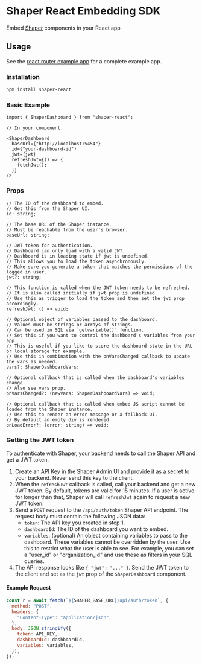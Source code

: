 # Shaper React Embedding SDK

Embed [Shaper](https://taleshape.com) components in your React app


## Usage

See the [react router example app](https://github.com/taleshape-com/shaper-react-example) for a complete example app.

### Installation

```bash
npm install shaper-react
```


### Basic Example

```tsx
import { ShaperDashboard } from "shaper-react";

// In your component

<ShaperDashboard
  baseUrl={"http://localhost:5454"}
  id={"your-dashboard-id"}
  jwt={jwt}
  refreshJwt={() => {
    fetchJwt();
  }}
/>
```


### Props

```tsx
// The ID of the dashboard to embed.
// Get this from the Shaper UI.
id: string;

// The base URL of the Shaper instance.
// Must be reachable from the user's browser.
baseUrl: string;

// JWT token for authentication.
// Dashboard can only load with a valid JWT.
// Dashboard is in loading state if jwt is undefined.
// This allows you to load the token asynchronously.
// Make sure you generate a token that matches the permissions of the logged in user.
jwt?: string;

// This function is called when the JWT token needs to be refreshed.
// It is also called initially if jwt prop is undefined.
// Use this as trigger to load the token and then set the jwt prop accordingly.
refreshJwt: () => void;

// Optional object of variables passed to the dashboard.
// Values must be strings or arrays of strings.
// Can be used in SQL via `getvariable()` function.
// Set this if you want to control the dashboard's variables from your app.
// This is useful if you like to store the dashboard state in the URL or local storage for example.
// Use this in combination with the onVarsChanged callback to update the vars as needed.
vars?: ShaperDashboardVars;

// Optional callback that is called when the dashboard's variables change.
// Also see vars prop.
onVarsChanged?: (newVars: ShaperDashboardVars) => void;

// Optional callback that is called when embed JS script cannot be loaded from the Shaper instance.
// Use this to render an error message or a fallback UI.
// By default an empty div is rendered.
onLoadError?: (error: string) => void;
```


### Getting the JWT token

To authenticate with Shaper, your backend needs to call the Shaper API and get a JWT token.

1. Create an API Key in the Shaper Admin UI and provide it as a secret to your backend. Never send this key to the client.
2. When the `refreshJwt` callback is called, call your backend and get a new JWT token. By default, tokens are valid for 15 minutes. If a user is active for longer than that, Shaper will call `refreshJwt` again to request a new JWT token.
3. Send a `POST` request to the `/api/auth/token` Shaper API endpoint. The request body must contain the following JSON data:
   - `token`: The API key you created in step 1.
   - `dashboardId`: The ID of the dashboard you want to embed.
   - `variables`: (optional) An object containing variables to pass to the dashboard. These variables cannot be overridden by the user. Use this to restrict what the user is able to see. For example, you can set a "user_id" or "organization_id" and use these as filters in your SQL queries.
4. The API response looks like `{ "jwt": "..." }`. Send the JWT token to the client and set as the `jwt` prop of the `ShaperDashboard` component.

#### Example Request

```js
const r = await fetch(`${SHAPER_BASE_URL}/api/auth/token`, {
  method: "POST",
  headers: {
    "Content-Type": "application/json",
  },
  body: JSON.stringify({
    token: API_KEY,
    dashboardId: dashboardId,
    variables: variables,
  }),
});
```
